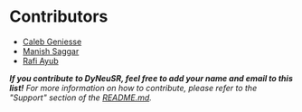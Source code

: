 # Contributors

* [Caleb Geniesse](https://github.com/calebgeniesse)
* [Manish Saggar](https://github.com/manishsaggar1)
* [Rafi Ayub](https://github.com/RdoubleA)

_**If you contribute to DyNeuSR, feel free to add your name and email to this list!** For more information on how to contribute, please refer to the "Support" section of the [README.md](https://github.com/braindynamicslab/dyneusr/blob/master/README.md)._
